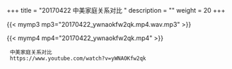 +++
title = "20170422  中美家庭关系对比 "
description = ""
weight = 20
+++

{{< mymp3 mp3="20170422_ywnaokfw2qk.mp4.wav.mp3" >}}

{{< mymp4 mp4="20170422_ywnaokfw2qk.mp4" >}}

     
     中美家庭关系对比 
     https://www.youtube.com/watch?v=yWNAOKfw2qk 

